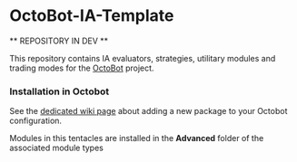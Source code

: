 # OctoBot-IA-Template
** REPOSITORY IN DEV **

This repository contains IA evaluators, strategies, utilitary modules and trading modes for the [OctoBot](https://github.com/Drakkar-Software/OctoBot) project.

### Installation in Octobot
See the [dedicated wiki page](https://github.com/Drakkar-Software/OctoBot/wiki/Customize-your-OctoBot#tentacle-installation) about adding a new package to your Octobot configuration.


Modules in this tentacles are installed in the **Advanced** folder of the associated module types
